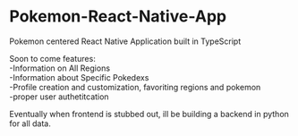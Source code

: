 # Pokemon-React-Native-App
Pokemon centered React Native Application built in TypeScript

Soon to come features:  
-Information on All Regions  
-Information about Specific Pokedexs  
-Profile creation and customization, favoriting regions and pokemon  
-proper user authetitcation 

Eventually when frontend is stubbed out, ill be building a backend in python for all data.
